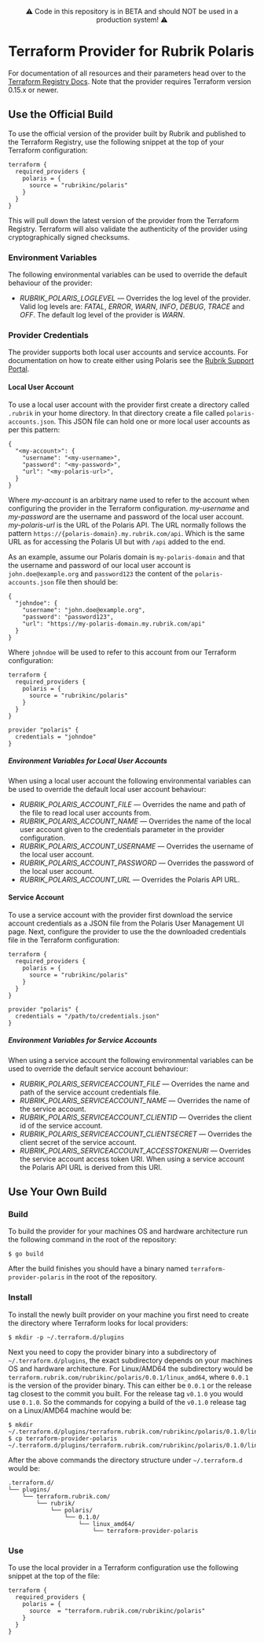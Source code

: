 <p align="center">
&#9888;&#65039; Code in this repository is in BETA and should NOT be used in a production system! &#9888;&#65039;
</p>

# Terraform Provider for Rubrik Polaris
For documentation of all resources and their parameters head over to the [Terraform Registry Docs](https://registry.terraform.io/providers/rubrikinc/polaris/latest/docs). Note that the provider requires Terraform version 0.15.x or newer.

## Use the Official Build
To use the official version of the provider built by Rubrik and published to the Terraform Registry, use the following snippet at the top of your Terraform configuration:
```
terraform {
  required_providers {
    polaris = {
      source = "rubrikinc/polaris"
    }
  }
}
```
This will pull down the latest version of the provider from the Terraform Registry. Terraform will also validate the authenticity of the provider using cryptographically signed checksums.

### Environment Variables
The following environmental variables can be used to override the default behaviour of the provider:
  * *RUBRIK_POLARIS_LOGLEVEL* &mdash; Overrides the log level of the provider. Valid log levels are: *FATAL*, *ERROR*, *WARN*, *INFO*, *DEBUG*, *TRACE* and *OFF*. The default log level of the provider is *WARN*.

### Provider Credentials
The provider supports both local user accounts and service accounts. For documentation on how to create either using Polaris see the [Rubrik Support Portal](http://support.rubrik.com).

#### Local User Account
To use a local user account with the provider first create a directory called `.rubrik` in your home directory. In that directory create a file called `polaris-accounts.json`. This JSON file can hold one or more local user accounts as per this pattern:
```
{
  "<my-account>": {
    "username": "<my-username>",
    "password": "<my-password>",
    "url": "<my-polaris-url>",
  }
}
```
Where _my-account_ is an arbitrary name used to refer to the account when configuring the provider in the Terraform configuration. _my-username_ and _my-password_ are the username and password of the local user account. _my-polaris-url_ is the URL of the Polaris API. The URL normally follows the pattern `https://{polaris-domain}.my.rubrik.com/api`. Which is the same URL as for accessing the Polaris UI but with `/api` added to the end.

As an example, assume our Polaris domain is `my-polaris-domain` and that the username and password of our local user account is `john.doe@example.org` and `password123` the content of the `polaris-accounts.json` file then should be:
```
{
  "johndoe": {
    "username": "john.doe@example.org",
    "password": "password123",
    "url": "https://my-polaris-domain.my.rubrik.com/api"
  }
}
```

Where `johndoe` will be used to refer to this account from our Terraform configuration:
```
terraform {
  required_providers {
    polaris = {
      source = "rubrikinc/polaris"
    }
  }
}

provider "polaris" {
  credentials = "johndoe"
}
```
##### Environment Variables for Local User Accounts
When using a local user account the following environmental variables can be used to override the default local user account behaviour:
  * *RUBRIK_POLARIS_ACCOUNT_FILE* &mdash; Overrides the name and path of the file to read local user accounts from.
  * *RUBRIK_POLARIS_ACCOUNT_NAME* &mdash; Overrides the name of the local user account given to the credentials parameter in the provider configuration.
  * *RUBRIK_POLARIS_ACCOUNT_USERNAME* &mdash; Overrides the username of the local user account.
  * *RUBRIK_POLARIS_ACCOUNT_PASSWORD* &mdash; Overrides the password of the local user account.
  * *RUBRIK_POLARIS_ACCOUNT_URL* &mdash; Overrides the Polaris API URL.

#### Service Account
To use a service account with the provider first download the service account credentials as a JSON file from the Polaris User Management UI page. Next, configure the provider to use the the downloaded credentials file in the Terraform configuration:
```
terraform {
  required_providers {
    polaris = {
      source = "rubrikinc/polaris"
    }
  }
}

provider "polaris" {
  credentials = "/path/to/credentials.json"
}
```
##### Environment Variables for Service Accounts
When using a service account the following environmental variables can be used to override the default service account behaviour:
  * *RUBRIK_POLARIS_SERVICEACCOUNT_FILE* &mdash; Overrides the name and path of the service account credentials file.
  * *RUBRIK_POLARIS_SERVICEACCOUNT_NAME* &mdash; Overrides the name of the service account.
  * *RUBRIK_POLARIS_SERVICEACCOUNT_CLIENTID* &mdash; Overrides the client id of the service account.
  * *RUBRIK_POLARIS_SERVICEACCOUNT_CLIENTSECRET* &mdash; Overrides the client secret of the service account.
  * *RUBRIK_POLARIS_SERVICEACCOUNT_ACCESSTOKENURI* &mdash; Overrides the service account access token URI. When using a service account the Polaris API URL is derived from this URI.

## Use Your Own Build
### Build
To build the provider for your machines OS and hardware architecture run the following command in the root of the repository:
```
$ go build
```

After the build finishes you should have a binary named `terraform-provider-polaris` in the root of the repository.

### Install
To install the newly built provider on your machine you first need to create the directory where Terraform looks for local providers:
```
$ mkdir -p ~/.terraform.d/plugins
```

Next you need to copy the provider binary into a subdirectory of `~/.terraform.d/plugins`, the exact subdirectory depends on your machines OS and hardware architecture. For Linux/AMD64 the subdirectory would be `terraform.rubrik.com/rubrikinc/polaris/0.0.1/linux_amd64`, where `0.0.1` is the version of the provider binary. This can either be `0.0.1` or the release tag closest to the commit you built. For the release tag `v0.1.0` you would use `0.1.0`. So the commands for copying a build of the `v0.1.0` release tag on a Linux/AMD64 machine would be:
```
$ mkdir ~/.terraform.d/plugins/terraform.rubrik.com/rubrikinc/polaris/0.1.0/linux_amd64
$ cp terraform-provider-polaris ~/.terraform.d/plugins/terraform.rubrik.com/rubrikinc/polaris/0.1.0/linux_amd64
```

After the above commands the directory structure under `~/.terraform.d` would be:
```
.terraform.d/
└── plugins/
    └── terraform.rubrik.com/
        └── rubrik/
            └── polaris/
                └── 0.1.0/
                    └── linux_amd64/
                        └── terraform-provider-polaris
```

### Use
To use the local provider in a Terraform configuration use the following snippet at the top of the file:
```
terraform {
  required_providers {
    polaris = {
      source  = "terraform.rubrik.com/rubrikinc/polaris"
    }
  }
}
```
